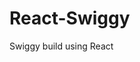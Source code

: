                                                                             
 # React-Swiggy
 Swiggy build using React

